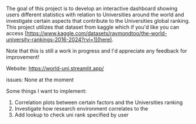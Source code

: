 The goal of this project is to develop an interactive dashboard showing users different statistics with relation to Universities around the world and investigate certain aspects that contribute to the Universities global ranking.
This project utilizes that dataset from kaggle which if you'd like you can access [https://www.kaggle.com/datasets/raymondtoo/the-world-university-rankings-2016-2024?rvi=1](here).

Note that this is still a work in progress and I'd appreciate any feedback for improvement!


Website: https://world-uni.streamlit.app/

issues:
None at the moment


Some things I want to implement:
1. Correlation plots between certain factors and the Universities ranking
2. Investigate how research environment correlates to the 
3. Add lookup to check uni rank specified by user